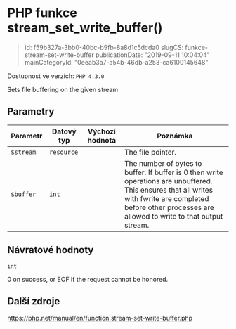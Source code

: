 PHP funkce stream_set_write_buffer()
====================================

> id: f59b327a-3bb0-40bc-b9fb-8a8d1c5dcda0
> slugCS: funkce-stream-set-write-buffer
> publicationDate: "2019-09-11 10:04:04"
> mainCategoryId: "0eeab3a7-a54b-46db-a253-ca6100145648"

Dostupnost ve verzích: `PHP 4.3.0`

Sets file buffering on the given stream


Parametry
--------------

| Parametr | Datový typ | Výchozí hodnota | Poznámka |
|-----|-----|-----|-----|
| `$stream` | `resource` |  | The file pointer. |
| `$buffer` | `int` |  | The number of bytes to buffer. If buffer is 0 then write operations are unbuffered. This ensures that all writes with fwrite are completed before other processes are allowed to write to that output stream. |


Návratové hodnoty
----------------

`int`

0 on success, or EOF if the request cannot be honored.

Další zdroje
------------

https://php.net/manual/en/function.stream-set-write-buffer.php
